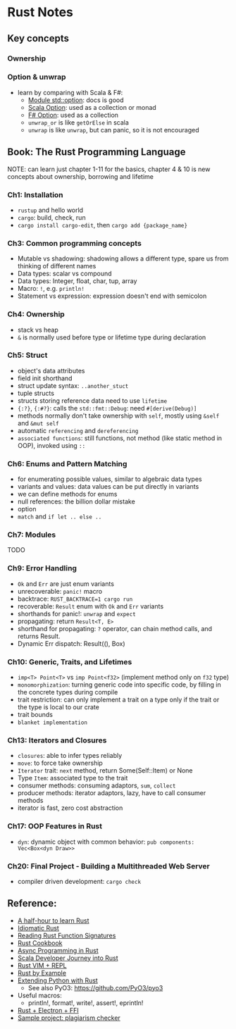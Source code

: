 # Rust Notes

## Key concepts

### Ownership

### Option & unwrap

- learn by comparing with Scala & F#:
  - [Module std::option](https://doc.rust-lang.org/std/option/): docs is good
  - [Scala Option](https://www.scala-lang.org/api/current/scala/Option.html): used as a collection or monad
  - [F# Option](https://docs.microsoft.com/en-us/dotnet/fsharp/language-reference/options): used as a collection
  - `unwrap_or` is like `getOrElse` in scala
  - `unwrap` is like `unwrap`, but can panic, so it is not encouraged

## Book: The Rust Programming Language

NOTE: can learn just chapter 1-11 for the basics, chapter 4 & 10 is new concepts about ownership, borrowing and lifetime

### Ch1: Installation

- `rustup` and hello world
- `cargo`: build, check, run
- `cargo install cargo-edit`, then `cargo add {package_name}`

### Ch3: Common programming concepts

- Mutable vs shadowing: shadowing allows a different type, spare us from thinking of different names
- Data types: scalar vs compound
- Data types: Integer, float, char, tup, array
- Macro: `!`, e.g. `println!`
- Statement vs expression: expression doesn't end with semicolon

### Ch4: Ownership

- stack vs heap
- `&` is normally used before type or lifetime type during declaration

### Ch5: Struct

- object's data attributes
- field init shorthand
- struct update syntax: `..another_stuct`
- tuple structs
- structs storing reference data need to use `lifetime`
- `{:?}`, `{:#?}`: calls the `std::fmt::Debug`: need `#[derive(Debug)]`
- methods normally don't take ownership with `self`, mostly using `&self` and `&mut self`
- automatic `referencing` and `dereferencing`
- `associated functions`: still functions, not method (like static method in OOP), invoked using `::`

### Ch6: Enums and Pattern Matching

- for enumerating possible values, similar to algebraic data types
- variants and values: data values can be put directly in variants
- we can define methods for enums
- null references: the billion dollar mistake
- option
- `match` and `if let .. else ..`

### Ch7: Modules

TODO

### Ch9: Error Handling

- `Ok` and `Err` are just enum variants
- unrecoverable: `panic!` macro
- backtrace: `RUST_BACKTRACE=1 cargo run`
- recoverable: `Result` enum with `Ok` and `Err` variants
- shorthands for panic!: `unwrap` and `expect`
- propagating: return `Result<T, E>`
- shorthand for propagating: `?` operator, can chain method calls, and returns Result.
- Dynamic Err dispatch: Result((), Box<dyn Error>)

### Ch10: Generic, Traits, and Lifetimes

- `imp<T> Point<T>` vs `imp Point<f32>` (implement method only on `f32` type)
- `monomorphization`: turning generic code into specific code, by filling in the concrete types during compile
- trait restriction: can only implement a trait on a type only if the trait or the type is local to our crate
- trait bounds
- `blanket implementation`

### Ch13: Iterators and Closures

- `closures`: able to infer types reliably
- `move`: to force take ownership
- `Iterator` trait: `next` method, return Some(Self::Item) or None
- Type `Item`: associated type to the trait
- consumer methods: consuming adaptors, `sum`, `collect`
- producer methods: iterator adaptors, lazy, have to call consumer methods
- iterator is fast, zero cost abstraction

### Ch17: OOP Features in Rust

- `dyn`: dynamic object with common behavior: `pub components: Vec<Box<dyn Draw>>`

### Ch20: Final Project - Building a Multithreaded Web Server

- compiler driven development: `cargo check`

## Reference:

- [A half-hour to learn Rust](https://fasterthanli.me/articles/a-half-hour-to-learn-rust)
- [Idiomatic Rust](https://github.com/mre/idiomatic-rust)
- [Reading Rust Function Signatures](https://github.com/brson/rust-anthology/blob/master/src/reading-rust-function-signatures.md)
- [Rust Cookbook](https://rust-lang-nursery.github.io/rust-cookbook/intro.html)
- [Async Programming in Rust](https://rust-lang.github.io/async-book/01_getting_started/01_chapter.html)
- [Scala Developer Journey into Rust](http://blog.madhukaraphatak.com/rust-scala-part-1/)
- [Rust VIM + REPL](https://startupsventurecapital.com/rust-ide-repl-in-vim-11daa921a2c4)
- [Rust by Example](https://doc.rust-lang.org/rust-by-example/index.html)
- [Extending Python with Rust](https://developers.redhat.com/blog/2017/11/16/speed-python-using-rust#what_is_rust_)
  - See also PyO3: https://github.com/PyO3/pyo3
- Useful macros:
  - println!, format!, write!, assert!, eprintln!
- [Rust + Electron + FFI](https://titanwolf.org/Network/Articles/Article?AID=166184ad-585a-4d9b-b755-b1160613cb06)
- [Sample project: plagiarism checker](https://github.com/frizensami/plagiarism-basic)
